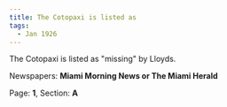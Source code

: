 ```yaml
---  
title: The Cotopaxi is listed as  
tags:  
  - Jan 1926  
---  
```

  
The Cotopaxi is listed as "missing" by Lloyds.  
  
Newspapers: **Miami Morning News or The Miami Herald**  
  
Page: **1**, Section: **A** 
